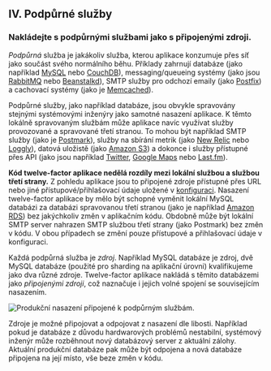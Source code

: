 ## IV. Podpůrné služby
### Nakládejte s podpůrnými službami jako s připojenými zdroji.

*Podpůrná* služba je jakákoliv služba, kterou aplikace konzumuje přes síť jako součást svého normálního běhu. Příklady zahrnují databáze (jako například [MySQL](http://dev.mysql.com/) nebo [CouchDB](http://couchdb.apache.org/)), messaging/queueing systémy (jako jsou [RabbitMQ](http://www.rabbitmq.com/) nebo [Beanstalkd](https://beanstalkd.github.io)), SMTP služby pro odchozí emaily (jako [Postfix](http://www.postfix.org/)) a  cachovací systémy (jako je [Memcached](http://memcached.org/)).

Podpůrné služby, jako například databáze, jsou obvykle spravovány stejnými systémovými inženýry jako samotné nasazení aplikace. K těmto lokálně spravovaným službám může aplikace navíc využívat služby provozované a spravované třetí stranou. To mohou být například SMTP služby (jako je [Postmark](http://postmarkapp.com/)), služby na sbírání metrik (jako [New Relic](http://newrelic.com/) nebo [Loggly](http://www.loggly.com/)), datová uložistě (jako [Amazon S3](http://aws.amazon.com/s3/)) a dokonce i služby přístupné přes API (jako jsou například [Twitter](http://dev.twitter.com/), [Google Maps](https://developers.google.com/maps/) nebo [Last.fm](http://www.last.fm/api)).

**Kód twelve-factor aplikace nedělá rozdíly mezi lokální službou a službou třetí strany.** Z pohledu aplikace jsou to připojené zdroje přístupné přes URL nebo jiné přístupové/přihlašovací údaje uložené v [konfiguraci](./config). Nasazení twelve-factor aplikace by mělo být schopné vyměnit lokální MySQL databázi za databázi spravovanou třetí stranou (jako je například [Amazon RDS](http://aws.amazon.com/rds/)) bez jakýchkoliv změn v aplikačním kódu. Obdobně může být lokální SMTP server nahrazen SMTP službou třetí strany (jako Postmark) bez změn v kódu. V obou případech se změní pouze přístupové a přihlašovací údaje v konfiguraci.

Každá podpůrná služba je *zdroj*. Například MySQL databáze je zdroj, dvě MySQL databáze (použité pro sharding na aplikační úrovni) kvalifikujeme jako dva různé zdroje. Twelve-factor aplikace nakládá s těmito databázemi jako *připojenými zdroji*, což naznačuje i jejich volné spojení se souvisejícím nasazením.

<img src="/images/attached-resources.png" class="full" alt="Produkční nasazení připojené k podpůrným službám." />

Zdroje je možné připojovat a odpojovat z nasazení dle libosti. Například pokud je databáze z důvodu hardwarových problémů nestabilní, systémový inženýr může rozběhnout nový databázový server z aktuální zálohy. Aktuální produkční databáze pak může být odpojena a nová databáze připojena na její místo, vše beze změn v kódu.
